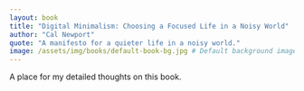 ```yaml
---
layout: book
title: "Digital Minimalism: Choosing a Focused Life in a Noisy World"
author: "Cal Newport"
quote: "A manifesto for a quieter life in a noisy world."
image: /assets/img/books/default-book-bg.jpg # Default background image
---
```


A place for my detailed thoughts on this book.
